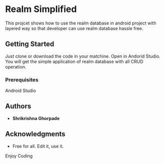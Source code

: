 # Realm Simplified

This projcet shows how to use the realm database in android project with layered way so that developer can use realm database hassle free.

## Getting Started

Just clone or download the code in your matchine. Open in Andorid Studio. You will get the simple application of realm database with all CRUD operation. 
### Prerequisites

Android Studio

## Authors

* **Shrikrishna Ghorpade** 

## Acknowledgments

* Free for all. Edit it, use it.

Enjoy Coding


